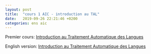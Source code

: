 ```yaml
---
layout: post
title:  "cours 1 AIC - introduction au TAL"
date:   2019-09-26 22:21:46 +0200
categories: ens aic
---
```


Premier cours: [Introduction au Traitement Automatique des Langues](https://annlor.github.io/docs/cours_intro_tal.pdf)

English version: [Introduction au Traitement Automatique des Langues](https://annlor.github.io/docs/cours_intro_tal_eng.pdf)